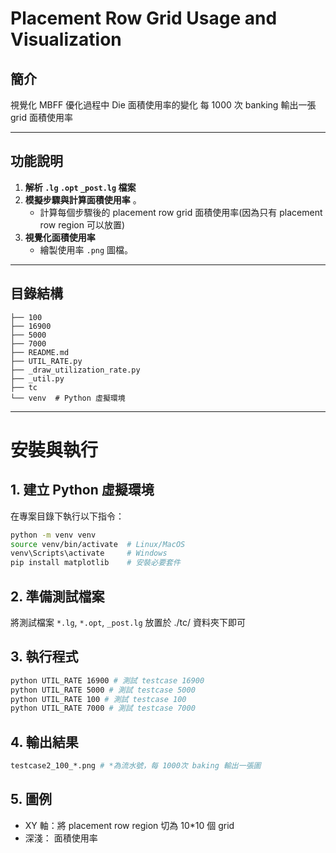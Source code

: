 # Placement Row Grid Usage and Visualization

## 簡介
視覺化 MBFF 優化過程中 Die 面積使用率的變化
每 1000 次 banking 輸出一張 grid 面積使用率

---

## 功能說明
1. **解析 `.lg` `.opt` `_post.lg` 檔案**  
3. **模擬步驟與計算面積使用率**  。
   - 計算每個步驟後的 placement row grid 面積使用率(因為只有 placement row region 可以放置)
4. **視覺化面積使用率**  
   - 繪製使用率 `.png` 圖檔。

---

## 目錄結構
```plaintext
├── 100
├── 16900
├── 5000
├── 7000
├── README.md
├── UTIL_RATE.py
├── _draw_utilization_rate.py
├── _util.py
├── tc
└── venv  # Python 虛擬環境

```

---

# 安裝與執行

## 1. 建立 Python 虛擬環境
在專案目錄下執行以下指令：

```bash
python -m venv venv
source venv/bin/activate  # Linux/MacOS
venv\Scripts\activate     # Windows
pip install matplotlib    # 安裝必要套件
```

## 2. 準備測試檔案
將測試檔案 `*.lg`, `*.opt`, `_post.lg` 放置於 ./tc/ 資料夾下即可

## 3. 執行程式
```bash
python UTIL_RATE 16900 # 測試 testcase 16900 
python UTIL_RATE 5000 # 測試 testcase 5000 
python UTIL_RATE 100 # 測試 testcase 100 
python UTIL_RATE 7000 # 測試 testcase 7000 
```

## 4. 輸出結果
```bash
testcase2_100_*.png # *為流水號，每 1000次 baking 輸出一張圖
```

## 5. 圖例
- XY 軸：將 placement row region 切為 10*10 個 grid
- 深淺： 面積使用率




